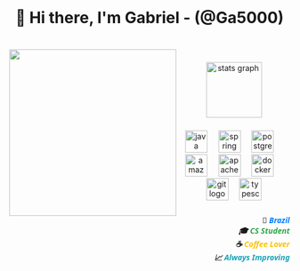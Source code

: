 <br clear="both">

<h1 align="center">👋 Hi there, I'm Gabriel - (@Ga5000)</h1>

###

<br clear="both">

<img align="left" height="300" src="https://media4.giphy.com/media/v1.Y2lkPTc5MGI3NjExZnFidmM3dGszNXo0cTB2dm5pNDRzcXRlNDJ6bWdhMXpwMm1xenRvayZlcD12MV9pbnRlcm5hbF9naWZfYnlfaWQmY3Q9Zw/xCCqt6qDewWf6zriPX/giphy.gif"  />

###

<div align="center">
  <img src="https://github-readme-stats.vercel.app/api?username=Ga5000&hide_title=false&hide_rank=false&show_icons=true&include_all_commits=true&count_private=true&disable_animations=false&theme=github_dark&locale=en&hide_border=false&order=1" height="100" alt="stats graph"  />

</div>

###

<div align="center">
  <img src="https://cdn.jsdelivr.net/gh/devicons/devicon/icons/java/java-original.svg" height="40" alt="java logo"  />
  <img width="12" />
  <img src="https://cdn.jsdelivr.net/gh/devicons/devicon/icons/spring/spring-original.svg" height="40" alt="spring logo"  />
  <img width="12" />
  <img src="https://cdn.jsdelivr.net/gh/devicons/devicon/icons/postgresql/postgresql-plain.svg" height="40" alt="postgresql logo"  />
  <img width="12" />
  <img src="https://cdn.jsdelivr.net/gh/devicons/devicon/icons/amazonwebservices/amazonwebservices-original-wordmark.svg" height="40" alt="amazonwebservices logo"  />
  <img width="12" />
  <img src="https://cdn.jsdelivr.net/gh/devicons/devicon/icons/apache/apache-original.svg" height="40" alt="apache logo"  />
  <img width="12" />
  <img src="https://cdn.jsdelivr.net/gh/devicons/devicon/icons/docker/docker-original.svg" height="40" alt="docker logo"  />
  <img width="12" />
  <img src="https://cdn.jsdelivr.net/gh/devicons/devicon/icons/git/git-original.svg" height="40" alt="git logo"  />
  <img width="12" />
  <img src="https://cdn.jsdelivr.net/gh/devicons/devicon/icons/typescript/typescript-plain.svg" height="40" alt="typescript logo"  />
</div>

###

<h5 align="right" style="font-family: 'Segoe UI', Tahoma, Geneva, Verdana, sans-serif;">
  📍 <span style="color:#007bff;">Brazil</span><br>
  🎓 <span style="color:#28a745;">CS Student</span><br>
  ☕ <span style="color:#ffc107;">Coffee Lover</span><br>
  📈 <span style="color:#17a2b8;">Always Improving</span>
</h5>
